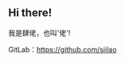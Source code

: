 <h2>Hi there!</h2>
<p>我是肆佬，也叫&#39;佬&#39;!</p>
<p>GitLab：<a href='https://github.com/siilao' target='_blank' class='url'>https://github.com/siilao</a></p>
